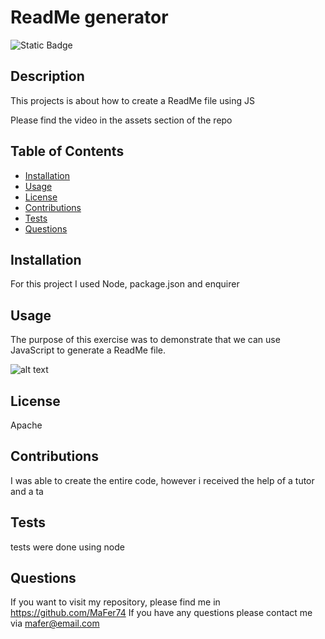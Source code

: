 # ReadMe generator
  ![Static Badge](https://img.shields.io/badge/license-Apache-blue)


## Description

This projects is about how to create a ReadMe file using JS

Please find the video in the assets section of the repo



## Table of Contents

* [Installation](#installation)
* [Usage](#usage)
* [License](#license)
* [Contributions](#contributions)
* [Tests](#tests)
* [Questions](#questions)


## Installation

For this project I used Node, package.json and enquirer

## Usage
The purpose of this exercise was to demonstrate that we can use JavaScript to generate a ReadMe file.

![alt text](assets/screenshot.png)

## License
Apache

## Contributions
I was able to create the entire code, however i received the help of a tutor and a ta

## Tests
tests were done using node

## Questions
If you want to visit my repository, please find me in https://github.com/MaFer74
If you have any questions please contact me via mafer@email.com








